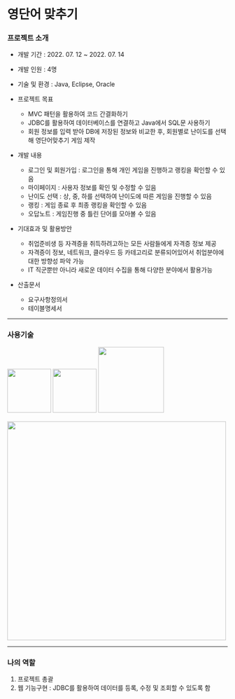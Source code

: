 # 영단어 맞추기

### 프로젝트 소개
- 개발 기간 : 2022. 07. 12 ~ 2022. 07. 14

- 개발 인원 : 4명

- 기술 및 환경 : Java, Eclipse, Oracle

- 프로젝트 목표
  - MVC 패턴을 활용하여 코드 간결화하기
  - JDBC를 활용하여 데이터베이스를 연결하고 Java에서 SQL문 사용하기
  - 회원 정보를 입력 받아 DB에 저장된 정보와 비교한 후, 회원별로 난이도를 선택해 영단어맞추기 게임 제작

- 개발 내용
  - 로그인 및 회원가입 : 로그인을 통해 개인 게임을 진행하고 랭킹을 확인할 수 있음
  - 마이페이지 : 사용자 정보를 확인 및 수정할 수 있음
  - 난이도 선택 : 상, 중, 하를 선택하여 난이도에 따른 게임을 진행할 수 있음
  - 랭킹 : 게임 종료 후 최종 랭킹을 확인할 수 있음
  - 오답노트 : 게임진행 중 틀린 단어를 모아볼 수 있음

- 기대효과 및 활용방안
  - 취업준비생 등 자격증을 취득하려고하는 모든 사람들에게 자격증 정보 제공
  - 자격증이 정보, 네트워크, 클라우드 등 카테고리로 분류되어있어서 취업분야에 대한 방향성 파악 가능
  - IT 직군뿐만 아니라 새로운 데이터 수집을 통해 다양한 분야에서 활용가능

- 산출문서
  - 요구사항정의서
  - 테이블명세서

---

### 사용기술
<div>
<img src="https://user-images.githubusercontent.com/107980523/210040263-53f78471-b40f-4a3a-9191-812cc8c11949.png" width="100"/>
<img src="https://user-images.githubusercontent.com/107980523/210040375-249ba1ce-4f8a-4327-993d-a1531604a842.png" width="100" margin-left="10"/>
<img src="https://user-images.githubusercontent.com/107980523/210040429-892f6ccb-a1c5-4724-bf8b-9f39c6df0752.png" width="150" margin-left="20"/>
</div>
<br>
<img src="https://user-images.githubusercontent.com/107980523/210040041-d49aaaaa-8f76-422d-a3dd-5e18efdb2d3c.png" width="500"/>

---

### 나의 역할
1. 프로젝트 총괄
2. 웹 기능구현 : JDBC를 활용하여 데이터를 등록, 수정 및 조회할 수 있도록 함
